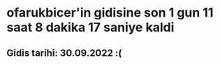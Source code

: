 # ofarukbicer'in gidisine son 1 gun 11 saat 8 dakika 17 saniye kaldi

## Gidis tarihi: 30.09.2022 :(